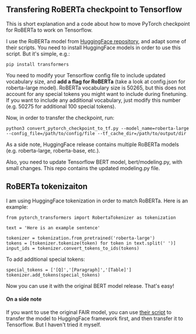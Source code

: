 ## Transfering RoBERTa checkpoint to Tensorflow
This is short explanation and a code about how to move PyTorch checkpoint for RoBERTa to work on Tensorflow.

I use the RoBERTa model from [HuggingFace repository](https://github.com/huggingface/transformers), and adapt some of their scripts. You need to install HuggingFace models in order to use this script. But it's simple, e.g.:
```
pip install transformers
```
You need to modify your Tensorflow config file to include updated vocabulary size, and **add a flag for RoBERTa** (take a look at config.json for roberta-large model). RoBERTa vocabulary size is 50265, but this does not account for any special tokens you might want to include during finetuning. If you want to include any additional vocabulary, just modify this number (e.g. 50275 for additional 100 special tokens).

Now, in order to transfer the checkpoint, run:
```
python3 convert_pytorch_checkpoint_to_tf.py --model_name=roberta-large --config_file=/path/to/config/file --tf_cache_dir=/path/to/output/dir
```
As a side note, HuggingFace release contains multiple RoBERTa models (e.g. roberta-large, roberta-base, etc.). 

Also, you need to update Tensorflow BERT model, bert/modeling.py, with small changes. This repo contains the updated modeling.py file.

## RoBERTa tokenizaiton

I am using HuggingFace tokenization in order to match RoBERTa. Here is an example:

```
from pytorch_transformers import RobertaTokenizer as tokenization

text = 'Here is an example sentence'

tokenizer = tokenization.from_pretrained('roberta-large')
tokens = [tokenizer.tokenize(token) for token in text.split(' ')]
input_ids = tokenizer.convert_tokens_to_ids(tokens)
```

To add additional special tokens:
```
special_tokens = ['[Q]','[Paragraph]','[Table]']
tokenizer.add_tokens(special_tokens)
```

Now you can use it with the original BERT model release. That's easy! 

#### On a side note

If you want to use the original FAIR model, you can use [their script](https://github.com/huggingface/transformers/blob/master/transformers/convert_roberta_original_pytorch_checkpoint_to_pytorch.py) to transfer the model to HuggingFace framework first, and then transfer it to Tensorflow. But I haven't tried it myself.

